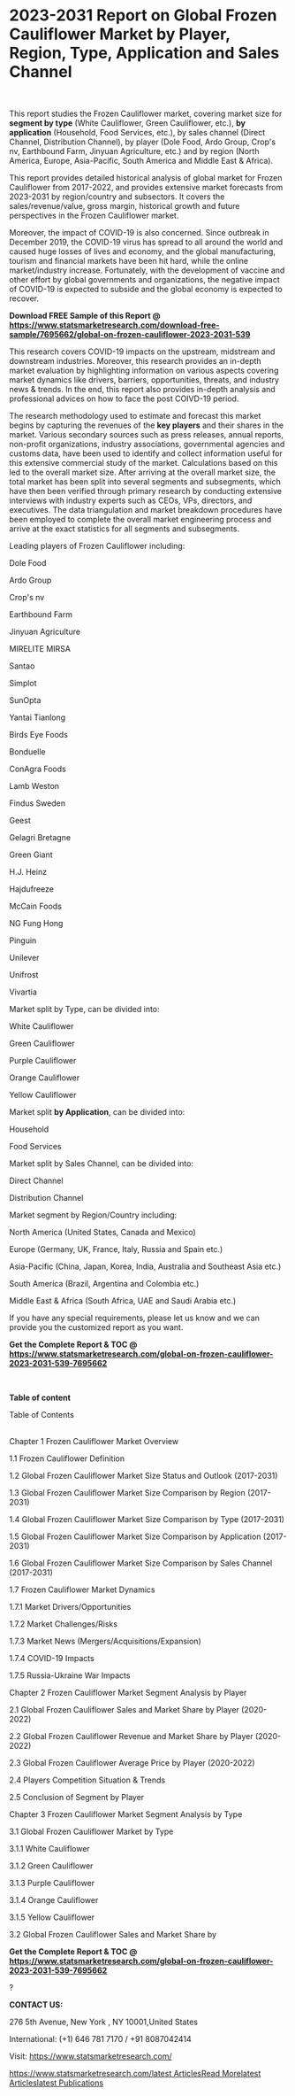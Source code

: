 <h1>2023-2031 Report on Global Frozen Cauliflower Market by Player, Region, Type, Application and Sales Channel</h1><br/><p>This report studies the Frozen Cauliflower market, covering market size for <strong>segment by type</strong> (White Cauliflower, Green Cauliflower, etc.), <strong>by application</strong> (Household, Food Services, etc.), by sales channel (Direct Channel, Distribution Channel), by player (Dole Food, Ardo Group, Crop&#39;s nv, Earthbound Farm, Jinyuan Agriculture, etc.) and by region (North America, Europe, Asia-Pacific, South America and Middle East & Africa).</p>
 
 
 
 <p>This report provides detailed historical analysis of global market for Frozen Cauliflower from 2017-2022, and provides extensive market forecasts from 2023-2031 by region/country and subsectors. It covers the sales/revenue/value, gross margin, historical growth and future perspectives in the Frozen Cauliflower market.</p>
 
 
 
 <p>Moreover, the impact of COVID-19 is also concerned. Since outbreak in December 2019, the COVID-19 virus has spread to all around the world and caused huge losses of lives and economy, and the global manufacturing, tourism and financial markets have been hit hard, while the online market/industry increase. Fortunately, with the development of vaccine and other effort by global governments and organizations, the negative impact of COVID-19 is expected to subside and the global economy is expected to recover.</p>
 
 
 
 <p><strong>Download FREE Sample of this Report @ <a href="https://www.statsmarketresearch.com/download-free-sample/7695662/global-on-frozen-cauliflower-2023-2031-539">https://www.statsmarketresearch.com/download-free-sample/7695662/global-on-frozen-cauliflower-2023-2031-539</a></strong></p>
 
 
 
 <p>This research covers COVID-19 impacts on the upstream, midstream and downstream industries. Moreover, this research provides an in-depth market evaluation by highlighting information on various aspects covering market dynamics like drivers, barriers, opportunities, threats, and industry news & trends. In the end, this report also provides in-depth analysis and professional advices on how to face the post COIVD-19 period.</p>
 
 
 
 <p>The research methodology used to estimate and forecast this market begins by capturing the revenues of the <strong>key players</strong> and their shares in the market. Various secondary sources such as press releases, annual reports, non-profit organizations, industry associations, governmental agencies and customs data, have been used to identify and collect information useful for this extensive commercial study of the market. Calculations based on this led to the overall market size. After arriving at the overall market size, the total market has been split into several segments and subsegments, which have then been verified through primary research by conducting extensive interviews with industry experts such as CEOs, VPs, directors, and executives. The data triangulation and market breakdown procedures have been employed to complete the overall market engineering process and arrive at the exact statistics for all segments and subsegments.</p>
 
 
 
 <p>Leading players of Frozen Cauliflower including:</p>
 
 
 
 <p>Dole Food</p>
 
 
 
 <p>Ardo Group</p>
 
 
 
 <p>Crop&#39;s nv</p>
 
 
 
 <p>Earthbound Farm</p>
 
 
 
 <p>Jinyuan Agriculture</p>
 
 
 
 <p>MIRELITE MIRSA</p>
 
 
 
 <p>Santao</p>
 
 
 
 <p>Simplot</p>
 
 
 
 <p>SunOpta</p>
 
 
 
 <p>Yantai Tianlong</p>
 
 
 
 <p>Birds Eye Foods</p>
 
 
 
 <p>Bonduelle</p>
 
 
 
 <p>ConAgra Foods</p>
 
 
 
 <p>Lamb Weston</p>
 
 
 
 <p>Findus Sweden</p>
 
 
 
 <p>Geest</p>
 
 
 
 <p>Gelagri Bretagne</p>
 
 
 
 <p>Green Giant</p>
 
 
 
 <p>H.J. Heinz</p>
 
 
 
 <p>Hajdufreeze</p>
 
 
 
 <p>McCain Foods</p>
 
 
 
 <p>NG Fung Hong</p>
 
 
 
 <p>Pinguin</p>
 
 
 
 <p>Unilever</p>
 
 
 
 <p>Unifrost</p>
 
 
 
 <p>Vivartia</p>
 
 
 
 <p>Market split by Type, can be divided into:</p>
 
 
 
 <p>White Cauliflower</p>
 
 
 
 <p>Green Cauliflower</p>
 
 
 
 <p>Purple Cauliflower</p>
 
 
 
 <p>Orange Cauliflower</p>
 
 
 
 <p>Yellow Cauliflower</p>
 
 
 
 <p>Market split <strong>by Application</strong>, can be divided into:</p>
 
 
 
 <p>Household</p>
 
 
 
 <p>Food Services</p>
 
 
 
 <p>Market split by Sales Channel, can be divided into:</p>
 
 
 
 <p>Direct Channel</p>
 
 
 
 <p>Distribution Channel</p>
 
 
 
 <p>Market segment by Region/Country including:</p>
 
 
 
 <p>North America (United States, Canada and Mexico)</p>
 
 
 
 <p>Europe (Germany, UK, France, Italy, Russia and Spain etc.)</p>
 
 
 
 <p>Asia-Pacific (China, Japan, Korea, India, Australia and Southeast Asia etc.)</p>
 
 
 
 <p>South America (Brazil, Argentina and Colombia etc.)</p>
 
 
 
 <p>Middle East & Africa (South Africa, UAE and Saudi Arabia etc.)</p>
 
 
 
 <p>If you have any special requirements, please let us know and we can provide you the customized report as you want.</p>
 
 
 
 <div><b>Get the Complete Report & TOC @ <a href="https://www.statsmarketresearch.com/global-on-frozen-cauliflower-2023-2031-539-7695662">https://www.statsmarketresearch.com/global-on-frozen-cauliflower-2023-2031-539-7695662</a></b></div>
 
 
 
 <p><br />
 
 <b>Table of content</b></p>
 
 
 
 <p>Table of Contents<br />
 
 <br />
 
 Chapter 1 Frozen Cauliflower Market Overview<br />
 
 1.1 Frozen Cauliflower Definition<br />
 
 1.2 Global Frozen Cauliflower Market Size Status and Outlook (2017-2031)<br />
 
 1.3 Global Frozen Cauliflower Market Size Comparison by Region (2017-2031)<br />
 
 1.4 Global Frozen Cauliflower Market Size Comparison by Type (2017-2031)<br />
 
 1.5 Global Frozen Cauliflower Market Size Comparison by Application (2017-2031)<br />
 
 1.6 Global Frozen Cauliflower Market Size Comparison by Sales Channel (2017-2031)<br />
 
 1.7 Frozen Cauliflower Market Dynamics<br />
 
 1.7.1 Market Drivers/Opportunities<br />
 
 1.7.2 Market Challenges/Risks<br />
 
 1.7.3 Market News (Mergers/Acquisitions/Expansion)<br />
 
 1.7.4 COVID-19 Impacts<br />
 
 1.7.5 Russia-Ukraine War Impacts<br />
 
 Chapter 2 Frozen Cauliflower Market Segment Analysis by Player<br />
 
 2.1 Global Frozen Cauliflower Sales and Market Share by Player (2020-2022)<br />
 
 2.2 Global Frozen Cauliflower Revenue and Market Share by Player (2020-2022)<br />
 
 2.3 Global Frozen Cauliflower Average Price by Player (2020-2022)<br />
 
 2.4 Players Competition Situation & Trends<br />
 
 2.5 Conclusion of Segment by Player<br />
 
 Chapter 3 Frozen Cauliflower Market Segment Analysis by Type<br />
 
 3.1 Global Frozen Cauliflower Market by Type<br />
 
 3.1.1 White Cauliflower<br />
 
 3.1.2 Green Cauliflower<br />
 
 3.1.3 Purple Cauliflower<br />
 
 3.1.4 Orange Cauliflower<br />
 
 3.1.5 Yellow Cauliflower<br />
 
 3.2 Global Frozen Cauliflower Sales and Market Share by</p>
 
 
 
 <div><b>Get the Complete Report & TOC @ <a href="https://www.statsmarketresearch.com/global-on-frozen-cauliflower-2023-2031-539-7695662">https://www.statsmarketresearch.com/global-on-frozen-cauliflower-2023-2031-539-7695662</a></b></div>
 
 
 
 <p>? </p>
 
 
 
 <p><b>CONTACT US:</b><br />
 
 276 5th Avenue, New York , NY 10001,United States<br />
 
 International: (+1) 646 781 7170 / +91 8087042414<br />
 
 Visit: <a href="https://www.statsmarketresearch.com/">https://www.statsmarketresearch.com/</a><br />
 
 <a href="https://gyeongbokgung.com">https://www.statsmarketresearch.com/</a><a href="https://hallyeomaritime.com">latest Articles</a><a href="https://jingwansa.com">Read More</a><a href="https://nguoiviet.jp/">latest Articles</a><a href="https://www.intelmarketresearch.com/">latest Publications</a></p>